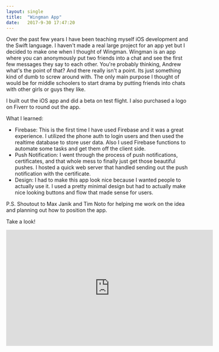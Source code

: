 ```yaml
---
layout: single
title:  "Wingman App"
date:   2017-9-30 17:47:20
---
```


Over the past few years I have been teaching myself iOS development and the Swift language. I haven't made a real large project for an app yet but I decided to make one when I thought of Wingman.
Wingman is an app where you can anonymously put two friends into a chat and see the first few messages they say to each other. You're probably thinking, Andrew what's the point of that? And there really isn't a point. Its just something kind of dumb to screw around with. The only main purpose I thought of would be for middle schoolers to start drama by putting friends into chats with other girls or guys they like.

I built out the iOS app and did a beta on test flight. I also purchased a logo on Fiverr to round out the app.

What I learned:
<ul>
	<li>Firebase: This is the first time I have used Firebase and it was a great experience. I utilized the phone auth to login users and then used the realtime database to store user data. Also I used Firebase functions to automate some tasks and get them off the client side.</li>
	<li>Push Notification: I went through the process of push notifications, certificates, and that whole mess to finally just get those beautiful pushes. I hosted a quick web server that handled sending out the push notification with the certificate.</li>
	<li>Design: I had to make this app look nice because I wanted people to actually use it. I used a pretty minimal design but had to actually make nice looking buttons and flow that made sense for users.</li>
</ul>

P.S.
Shoutout to Max Janik and Tim Noto for helping me work on the idea and planning out how to position the app.

Take a look!
<iframe width="560" height="315" src="https://www.youtube.com/embed/ZW-iJZInpGo" frameborder="0" allow="accelerometer; autoplay; encrypted-media; gyroscope; picture-in-picture" allowfullscreen></iframe>